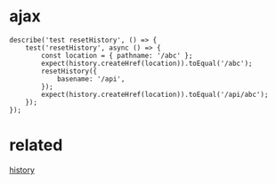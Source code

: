 # ajax

```
describe('test resetHistory', () => {
    test('resetHistory', async () => {
        const location = { pathname: '/abc' };
        expect(history.createHref(location)).toEqual('/abc');
        resetHistory({
            basename: '/api',
        });
        expect(history.createHref(location)).toEqual('/api/abc');
    });
});
```

# related
[history](https://www.npmjs.com/package/history)
